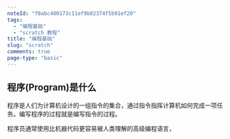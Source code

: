 ```yaml
---
noteId: "f0abc400173c11ef9b82374f5b91ef20"
tags:
  - "编程基础"
  - "scratch 教程"
title: "编程基础"
slug: "scratch"
comments: true
page-type: "basic"
---
```



## 程序(Program)是什么
程序是人们为计算机设计的一组指令的集合，通过指令指挥计算机如何完成一项任务。编写程序的过程就是编写指令的过程。

程序员通常使用比机器代码更容易被人类理解的高级编程语言，


